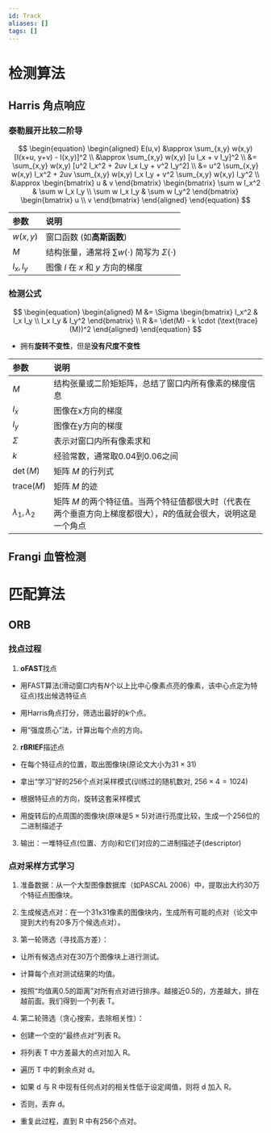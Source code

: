 ```yaml
---
id: Track
aliases: []
tags: []
---
```


# 检测算法

## Harris 角点响应

### 泰勒展开比较二阶导

$$
\begin{equation}
\begin{aligned}
E(u,v) &\approx \sum_{x,y} w(x,y) [I(x+u, y+v) - I(x,y)]^2 \\
&\approx \sum_{x,y} w(x,y) [u I_x + v I_y]^2 \\
&= \sum_{x,y} w(x,y) [u^2 I_x^2 + 2uv I_x I_y + v^2 I_y^2] \\
&= u^2 \sum_{x,y} w(x,y) I_x^2 + 2uv \sum_{x,y} w(x,y) I_x I_y + v^2 \sum_{x,y} w(x,y) I_y^2 \\
&\approx \begin{bmatrix} u & v \end{bmatrix} \begin{bmatrix} \sum w I_x^2 & \sum w I_x I_y \\ \sum w I_x I_y & \sum w I_y^2 \end{bmatrix} \begin{bmatrix} u \\ v \end{bmatrix}
\end{aligned}
\end{equation}
$$

| 参数             | 说明                                             |
| :--------------- | :----------------------------------------------- |
| $w(x,y)$         | 窗口函数 (如**高斯函数**)                        |
| $M$              | 结构张量，通常将 $\sum w(\cdot)$ 简写为 $\Sigma(\cdot)$ |
| $I_x, I_y$       | 图像 $I$ 在 $x$ 和 $y$ 方向的梯度              |

### 检测公式

$$
\begin{equation}
\begin{aligned}
M &= \Sigma \begin{bmatrix} I_x^2 & I_x I_y \\ I_x I_y & I_y^2 \end{bmatrix} \\
R &= \det(M) - k \cdot (\text{trace}(M))^2
\end{aligned}
\end{equation}
$$

- 拥有**旋转不变性**，但是**没有尺度不变性**


| 参数             | 说明                                                                     |
| :--------------- | :----------------------------------------------------------------------- |
| $M$              | 结构张量或二阶矩矩阵，总结了窗口内所有像素的梯度信息                   |
| $I_x$            | 图像在x方向的梯度                                                      |
| $I_y$            | 图像在y方向的梯度                                                      |
| $\Sigma$         | 表示对窗口内所有像素求和                                               |
| $k$              | 经验常数，通常取0.04到0.06之间                                         |
| $\det(M)$        | 矩阵 $M$ 的行列式                                                      |
| $\text{trace}(M)$ | 矩阵 $M$ 的迹                                                          |
| $\lambda_1, \lambda_2$ | 矩阵 $M$ 的两个特征值。当两个特征值都很大时（代表在两个垂直方向上梯度都很大），$R$的值就会很大，说明这是一个角点 |

## Frangi 血管检测

# 匹配算法

## ORB

### 找点过程

1. **oFAST**找点

- 用FAST算法(滑动窗口内有$N$个以上比中心像素点亮的像素，该中心点定为特征点)找出候选特征点

- 用Harris角点打分，筛选出最好的$k$个点。

- 用“强度质心”法，计算出每个点的方向。

2. **rBRIEF**描述点

- 在每个特征点的位置，取出图像块(原论文大小为$31 \times 31$)

- 拿出“学习”好的256个点对采样模式(训练过的随机数对, $256 \times 4 = 1024$)

- 根据特征点的方向，旋转这套采样模式

- 用旋转后的点周围的图像块(原味是$5 \times 5$)对进行亮度比较，生成一个256位的二进制描述子

3. 输出：一堆特征点(位置、方向)和它们对应的二进制描述子(descriptor)

### 点对采样方式学习

1. 准备数据：从一个大型图像数据库（如PASCAL 2006）中，提取出大约30万个特征点图像块。

2. 生成候选点对：在一个31x31像素的图像块内，生成所有可能的点对（论文中提到大约有20多万个候选点对）。

3. 第一轮筛选（寻找高方差）：

- 让所有候选点对在30万个图像块上进行测试。

- 计算每个点对测试结果的均值。

- 按照“均值离0.5的距离”对所有点对进行排序。越接近0.5的，方差越大，排在越前面。我们得到一个列表 T。

4. 第二轮筛选（贪心搜索，去除相关性）：

- 创建一个空的“最终点对”列表 R。

- 将列表 T 中方差最大的点对加入 R。

- 遍历 T 中的剩余点对 d。

- 如果 d 与 R 中现有任何点对的相关性低于设定阈值，则将 d 加入 R。

- 否则，丢弃 d。

- 重复此过程，直到 R 中有256个点对。
